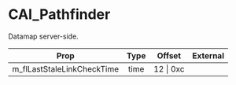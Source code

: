 # CAI_Pathfinder

Datamap server-side.

|Prop|Type|Offset|External|
|---|:-:|:-:|--:|
|m_flLastStaleLinkCheckTime|time|12 \| 0xc||
